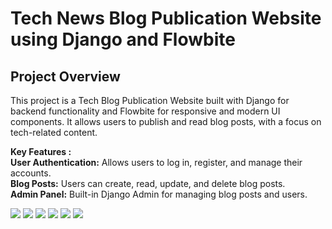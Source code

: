 <h1> Tech News Blog Publication Website using Django and Flowbite </h1>

<h2>Project Overview</h2>
<p>This project is a Tech Blog Publication Website built with Django for backend functionality and Flowbite for responsive and modern UI components. It allows users to publish and read blog posts, with a focus on tech-related content.</p>

<b>Key Features :</b>
<br>
<b>User Authentication:</b> Allows users to log in, register, and manage their accounts.
<br>
<b>Blog Posts:</b> Users can create, read, update, and delete blog posts.
<br>
<b>Admin Panel:</b> Built-in Django Admin for managing blog posts and users.
<br>

![ ](https://github.com/user-attachments/assets/c1f80c7f-f676-4258-b306-3acbd4db4520)
![ ](https://github.com/user-attachments/assets/4d5a4a98-6a16-4450-ba45-3251bc7776b3)
![ ](https://github.com/user-attachments/assets/449d56a9-0952-4c99-81c9-3ccebf3dd67b)
![ ](https://github.com/user-attachments/assets/36efba9c-31b7-41e5-91fb-4faf31322b98)
![ ](https://github.com/user-attachments/assets/1bb20779-176e-43bd-9c59-5b7c3ba62358)
![ ](https://github.com/user-attachments/assets/44388287-06e4-4e73-a898-ae378494966f)
